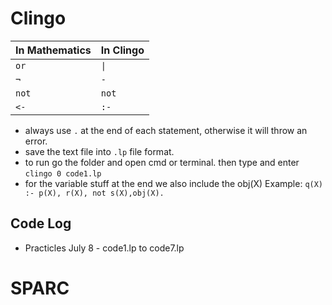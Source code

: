 # Clingo

| In Mathematics | In Clingo |
| -------------- | --------- |
| `or`           | `\|`      |
| `¬`            | `-`       |
| `not`          | `not`     |
| `<-`           | `:-`      |

- always use `.` at the end of each statement, otherwise it will throw an error.
- save the text file into `.lp` file format.
- to run go the folder and open cmd or terminal. then type and enter `clingo 0 code1.lp`
- for the variable stuff at the end we also include the obj(X) Example: `q(X) :- p(X), r(X), not s(X),obj(X).`

## Code Log
* Practicles July 8 - code1.lp to code7.lp


# SPARC
